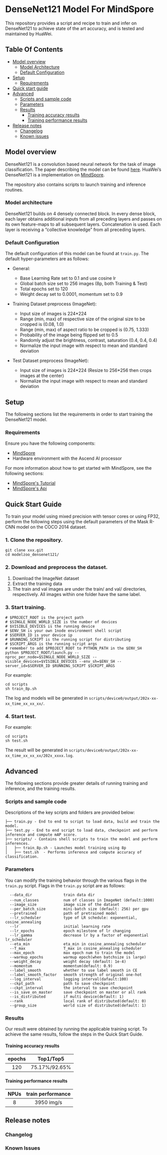 # DenseNet121 Model For MindSpore

This repository provides a script and recipe to train and infer on DenseNet121 to achieve state of the art accuracy, and is tested and maintained by HuaWei.

## Table Of Contents

* [Model overview](#model-overview)
  * [Model Architecture](#model-architecture)
  * [Default Configuration](#default-configuration)
* [Setup](#setup)
  * [Requirements](#requirements)
* [Quick start guide](#quick-start-guide)
* [Advanced](#advanced)
  * [Scripts and sample code](#scripts-and-sample-code)
  * [Parameters](#parameters)
  * [Results](#results)
    * [Training accuracy results](#training-accuracy-results)
    * [Training performance results](#training-performance-results)
* [Release notes](#release-notes)
  * [Changelog](#changelog)
  * [Known issues](#known-issues)

## Model overview

DenseNet121 is a convolution based neural network for the task of image classification. The paper describing the model can be found [here](https://arxiv.org/abs/1608.06993). HuaWei’s DenseNet121 is a implementation on [MindSpore](https://www.mindspore.cn/).

The repository also contains scripts to launch training and inference routines.

### Model architecture

DenseNet121 builds on 4 densely connected block. In every dense block, each layer obtains additional inputs from all preceding layers and passes on its own feature-maps to all subsequent layers. Concatenation is used. Each layer is receiving a “collective knowledge” from all preceding layers.

### Default Configuration

The default configuration of this model can be found at `train.py`. The default hyper-parameters are as follows:
- General:
  - Base Learning Rate set to 0.1 and use cosine lr
  - Global batch size set to 256 images (8p, both Training & Test)
  - Total epochs set to 120
  - Weight decay set to 0.0001, momentum set to 0.9

- Training Dataset preprocess (ImageNet):
  - Input size of images is 224\*224
  - Range (min, max) of respective size of the original size to be cropped is (0.08, 1.0)
  - Range (min, max) of aspect ratio to be cropped is (0.75, 1.333)
  - Probability of the image being flipped set to 0.5
  - Randomly adjust the brightness, contrast, saturation (0.4, 0.4, 0.4)
  - Normalize the input image with respect to mean and standard deviation

- Test Dataset preprocess (ImageNet):
  - Input size of images is 224\*224 (Resize to 256\*256 then crops images at the center)
  - Normalize the input image with respect to mean and standard deviation

## Setup

The following sections list the requirements in order to start training the DenseNet121 model.

### Requirements

Ensure you have the following components:
- [MindSpore](https://www.mindspore.cn/)
- Hardware environment with the Ascend AI processor

For more information about how to get started with MindSpore, see the
following sections:
- [MindSpore's Tutorial](https://www.mindspore.cn/tutorial/zh-CN/master/index.html)
- [MindSpore's Api](https://www.mindspore.cn/api/zh-CN/master/index.html)

## Quick Start Guide

To train your model using mixed precision with tensor cores or using FP32, perform the following steps using the default parameters of the Mask R-CNN model on the COCO 2014 dataset.

### 1. Clone the repository.

```
git clone xxx.git
cd modelzoo_densenet121/
```

### 2. Download and preprocess the dataset.

1. Download the ImageNet dataset
2. Extract the training data
3. The train and val images are under the train/ and val/ directories, respectively. All images within one folder have the same label.

### 3. Start training.

```shell
# $PROJECT_ROOT is the project path
# $SINGLE_NODE_WORLD_SIZE is the number of devices
# $VISIBLE_DEVICES is the running device
# $ENV_SH is your own 1node environment shell script
# $SERVER_ID is your device ip
# $RUNNING_SCRIPT is the running script for distributing
# $SCRIPT_ARGS is the running script args
# remember to add $PROJECT_ROOT to PYTHON_PATH in the $ENV_SH
python $PROJECT_ROOT/launch.py --nproc_per_node=$SINGLE_NODE_WORLD_SIZE --visible_devices=$VISIBLE_DEVICES --env_sh=$ENV_SH --server_id=$SERVER_ID $RUNNING_SCRIPT $SCRIPT_ARGS
```

For example:
```shell
cd scripts
sh train_8p.sh
```

The log and models will be generated in `scripts/device0/output/202x-xx-xx_time_xx_xx_xx/`.

### 4. Start test.

For example:
```shell
cd scripts
sh test.sh
```

The result will be generated in `scripts/device0/output/202x-xx-xx_time_xx_xx_xx/202x_xxxx.log`.

## Advanced

The following sections provide greater details of running training and inference, and the training results.

### Scripts and sample code

Descriptions of the key scripts and folders are provided below:
```
├── train.py - End to end to script to load data, build and train the model.
├── test.py - End to end script to load data, checkpoint and perform inference and compute mAP score.
├── scripts/ - Contains shell scripts to train the model and perform inferences.
│   ├── train_8p.sh - Launches model training using 8p
│   ├── test.sh  - Performs inference and compute accuracy of classification.
```

### Parameters

You can modify the training behavior through the various flags in the `train.py` script. Flags in the `train.py` script are as follows:
```
  --data_dir              train data dir
  --num_classes           num of classes in ImageNet（default:1000)
  --image_size            image size of the dataset
  --per_batch_size        mini-batch size (default: 256) per gpu
  --pretrained            path of pretrained model
  --lr_scheduler          type of LR schedule: exponential, cosine_annealing
  --lr                    initial learning rate
  --lr_epochs             epoch milestone of lr changing
  --lr_gamma              decrease lr by a factor of exponential lr_scheduler
  --eta_min               eta_min in cosine_annealing scheduler
  --T_max                 T_max in cosine_annealing scheduler
  --max_epoch             max epoch num to train the model
  --warmup_epochs         warmup epoch(when batchsize is large)
  --weight_decay          weight decay (default: 1e-4)
  --momentum              momentum(default: 0.9)
  --label_smooth          whether to use label smooth in CE
  --label_smooth_factor   smooth strength of original one-hot
  --log_interval          logging interval(dafault:100)
  --ckpt_path             path to save checkpoint
  --ckpt_interval         the interval to save checkpoint
  --is_save_on_master     save checkpoint on master or all rank
  --is_distributed        if multi device(default: 1)
  --rank                  local rank of distributed(default: 0)
  --group_size            world size of distributed(default: 1)
```

### Results

Our result were obtained by running the applicable training script. To achieve the same results, follow the steps in the Quick Start Guide.

#### Training accuracy results

| **epochs** |   Top1/Top5   |
| :--------: | :-----------: |
|    120     | 75.17%/92.65% |

#### Training performance results

| **NPUs** | train performance |
| :------: | :---------------: |
|    8     |   3950 img/s   |

## Release notes

### Changelog

### Known Issues
